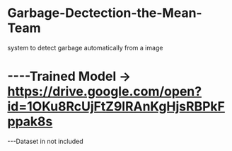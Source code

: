 # Garbage-Dectection-the-Mean-Team
system to detect garbage automatically from a image

# ----Trained Model -> https://drive.google.com/open?id=1OKu8RcUjFtZ9lRAnKgHjsRBPkFppak8s
---Dataset in not included
